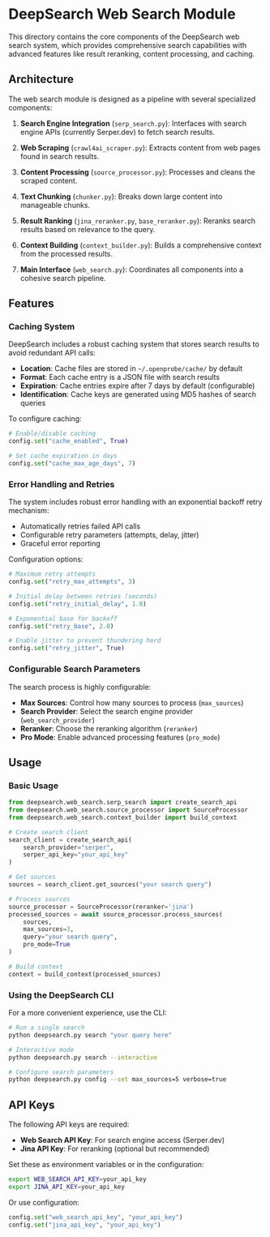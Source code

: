 # DeepSearch Web Search Module

This directory contains the core components of the DeepSearch web search system, which provides comprehensive search capabilities with advanced features like result reranking, content processing, and caching.

## Architecture

The web search module is designed as a pipeline with several specialized components:

1. **Search Engine Integration** (`serp_search.py`): Interfaces with search engine APIs (currently Serper.dev) to fetch search results.

2. **Web Scraping** (`crawl4ai_scraper.py`): Extracts content from web pages found in search results.

3. **Content Processing** (`source_processor.py`): Processes and cleans the scraped content.

4. **Text Chunking** (`chunker.py`): Breaks down large content into manageable chunks.

5. **Result Ranking** (`jina_reranker.py`, `base_reranker.py`): Reranks search results based on relevance to the query.

6. **Context Building** (`context_builder.py`): Builds a comprehensive context from the processed results.

7. **Main Interface** (`web_search.py`): Coordinates all components into a cohesive search pipeline.

## Features

### Caching System

DeepSearch includes a robust caching system that stores search results to avoid redundant API calls:

- **Location**: Cache files are stored in `~/.openprobe/cache/` by default
- **Format**: Each cache entry is a JSON file with search results
- **Expiration**: Cache entries expire after 7 days by default (configurable)
- **Identification**: Cache keys are generated using MD5 hashes of search queries

To configure caching:

```python
# Enable/disable caching
config.set("cache_enabled", True)

# Set cache expiration in days
config.set("cache_max_age_days", 7)
```

### Error Handling and Retries

The system includes robust error handling with an exponential backoff retry mechanism:

- Automatically retries failed API calls
- Configurable retry parameters (attempts, delay, jitter)
- Graceful error reporting

Configuration options:

```python
# Maximum retry attempts
config.set("retry_max_attempts", 3)

# Initial delay between retries (seconds)
config.set("retry_initial_delay", 1.0)

# Exponential base for backoff
config.set("retry_base", 2.0)

# Enable jitter to prevent thundering herd
config.set("retry_jitter", True)
```

### Configurable Search Parameters

The search process is highly configurable:

- **Max Sources**: Control how many sources to process (`max_sources`)
- **Search Provider**: Select the search engine provider (`web_search_provider`)
- **Reranker**: Choose the reranking algorithm (`reranker`)
- **Pro Mode**: Enable advanced processing features (`pro_mode`)

## Usage

### Basic Usage

```python
from deepsearch.web_search.serp_search import create_search_api
from deepsearch.web_search.source_processor import SourceProcessor
from deepsearch.web_search.context_builder import build_context

# Create search client
search_client = create_search_api(
    search_provider="serper",
    serper_api_key="your_api_key"
)

# Get sources
sources = search_client.get_sources("your search query")

# Process sources
source_processor = SourceProcessor(reranker='jina')
processed_sources = await source_processor.process_sources(
    sources,
    max_sources=3,
    query="your search query",
    pro_mode=True
)

# Build context
context = build_context(processed_sources)
```

### Using the DeepSearch CLI

For a more convenient experience, use the CLI:

```bash
# Run a single search
python deepsearch.py search "your query here"

# Interactive mode
python deepsearch.py search --interactive

# Configure search parameters
python deepsearch.py config --set max_sources=5 verbose=true
```

## API Keys

The following API keys are required:

- **Web Search API Key**: For search engine access (Serper.dev)
- **Jina API Key**: For reranking (optional but recommended)

Set these as environment variables or in the configuration:

```bash
export WEB_SEARCH_API_KEY=your_api_key
export JINA_API_KEY=your_api_key
```

Or use configuration:

```python
config.set("web_search_api_key", "your_api_key")
config.set("jina_api_key", "your_api_key")
``` 